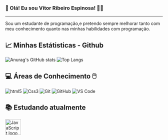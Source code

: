 
### 👋 Olá! Eu sou Vitor Ribeiro Espinosa! 👨‍💻
---
Sou um estudante de programação,e pretendo sempre melhorar tanto com meu conhecimento quanto nas minhas habilidades com programação.

## 📈 Minhas Estátisticas - Github 

![Anurag's GitHub stats](https://github-readme-stats.vercel.app/api?username=VitorEspinosa&show_icons=true&theme=tokyonight)
![Top Langs](https://github-readme-stats.vercel.app/api/top-langs/?username=VitorEspinosa&layout=compact&theme=tokyonight)

## 💻 Áreas de Conhecimento 🖱️

<div>
   <img align="center" alt="html5" src="https://img.shields.io/badge/HTML5-E34F26?style=for-the-badge&logo=html5&logoColor=white">
   <img align="center" alt="Css3" src="https://img.shields.io/badge/CSS3-1572B6?style=for-the-badge&logo=css3&logoColor=white">
   <img align="center" alt="Git" src="https://img.shields.io/badge/Git-F05032?style=for-the-badge&logo=git&logoColor=white">
   <img align="center" alt="GitHub" src="https://img.shields.io/badge/GitHub-181717?style=for-the-badge&logo=github&logoColor=white">
   <img align="center" alt="VS Code" src="https://img.shields.io/badge/VS_Code-007ACC?style=for-the-badge&logo=visual-studio-code&logoColor=white">
</div>


## 📚 Estudando atualmente

<div>
   <img src="https://cdn.jsdelivr.net/gh/devicons/devicon/icons/javascript/javascript-original.svg" alt="JavaScript logo" width="50" />

</div>
